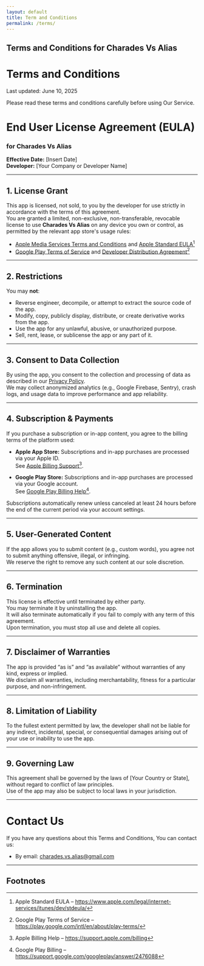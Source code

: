 ```yaml
---
layout: default
title: Term and Conditions
permalink: /terms/
---
```

## Terms and Conditions for Charades Vs Alias

# Terms and Conditions
Last updated: June 10, 2025

Please read these terms and conditions carefully before using Our Service.

# End User License Agreement (EULA)
### for **Charades Vs Alias**

**Effective Date:** [Insert Date]  
**Developer:** [Your Company or Developer Name]

---

## 1. License Grant

This app is licensed, not sold, to you by the developer for use strictly in accordance with the terms of this agreement.  
You are granted a limited, non-exclusive, non-transferable, revocable license to use **Charades Vs Alias** on any device you own or control, as permitted by the relevant app store's usage rules:

- [Apple Media Services Terms and Conditions](https://www.apple.com/legal/internet-services/itunes/us/terms.html) and [Apple Standard EULA](https://www.apple.com/legal/internet-services/itunes/dev/stdeula/)[^1]
- [Google Play Terms of Service](https://play.google.com/intl/en/about/play-terms/) and [Developer Distribution Agreement](https://play.google.com/about/developer-distribution-agreement.html)[^2]

---

## 2. Restrictions

You may **not**:

- Reverse engineer, decompile, or attempt to extract the source code of the app.
- Modify, copy, publicly display, distribute, or create derivative works from the app.
- Use the app for any unlawful, abusive, or unauthorized purpose.
- Sell, rent, lease, or sublicense the app or any part of it.

---

## 3. Consent to Data Collection

By using the app, you consent to the collection and processing of data as described in our [Privacy Policy](https://yourdomain.com/privacy-policy).  
We may collect anonymized analytics (e.g., Google Firebase, Sentry), crash logs, and usage data to improve performance and app reliability.

---

## 4. Subscription & Payments

If you purchase a subscription or in-app content, you agree to the billing terms of the platform used:

- **Apple App Store:** Subscriptions and in-app purchases are processed via your Apple ID.  
  See [Apple Billing Support](https://support.apple.com/billing)[^3].

- **Google Play Store:** Subscriptions and in-app purchases are processed via your Google account.  
  See [Google Play Billing Help](https://support.google.com/googleplay/answer/2476088)[^4].

Subscriptions automatically renew unless canceled at least 24 hours before the end of the current period via your account settings.

---

## 5. User-Generated Content

If the app allows you to submit content (e.g., custom words), you agree not to submit anything offensive, illegal, or infringing.  
We reserve the right to remove any such content at our sole discretion.

---

## 6. Termination

This license is effective until terminated by either party.  
You may terminate it by uninstalling the app.  
It will also terminate automatically if you fail to comply with any term of this agreement.  
Upon termination, you must stop all use and delete all copies.

---

## 7. Disclaimer of Warranties

The app is provided “as is” and “as available” without warranties of any kind, express or implied.  
We disclaim all warranties, including merchantability, fitness for a particular purpose, and non-infringement.

---

## 8. Limitation of Liability

To the fullest extent permitted by law, the developer shall not be liable for any indirect, incidental, special, or consequential damages arising out of your use or inability to use the app.

---

## 9. Governing Law

This agreement shall be governed by the laws of [Your Country or State], without regard to conflict of law principles.  
Use of the app may also be subject to local laws in your jurisdiction.

---

# Contact Us
If you have any questions about this Terms and Conditions, You can contact us:

- By email: [charades.vs.alias@gmail.com](mailto:charades.vs.alias@gmail.com)
---

## Footnotes

[^1]: Apple Standard EULA – https://www.apple.com/legal/internet-services/itunes/dev/stdeula/  
[^2]: Google Play Terms of Service – https://play.google.com/intl/en/about/play-terms/  
[^3]: Apple Billing Help – https://support.apple.com/billing  
[^4]: Google Play Billing – https://support.google.com/googleplay/answer/2476088